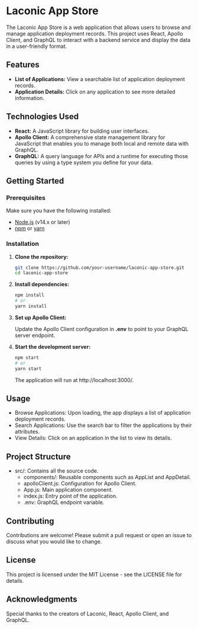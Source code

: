# Laconic App Store

The Laconic App Store is a web application that allows users to browse and manage application deployment records. This project uses React, Apollo Client, and GraphQL to interact with a backend service and display the data in a user-friendly format.

## Features

- **List of Applications:** View a searchable list of application deployment records.
- **Application Details:** Click on any application to see more detailed information.

## Technologies Used

- **React:** A JavaScript library for building user interfaces.
- **Apollo Client:** A comprehensive state management library for JavaScript that enables you to manage both local and remote data with GraphQL.
- **GraphQL:** A query language for APIs and a runtime for executing those queries by using a type system you define for your data.

## Getting Started

### Prerequisites

Make sure you have the following installed:

- [Node.js](https://nodejs.org/) (v14.x or later)
- [npm](https://www.npmjs.com/) or [yarn](https://yarnpkg.com/)

### Installation

1. **Clone the repository:**

   ```bash
   git clone https://github.com/your-username/laconic-app-store.git
   cd laconic-app-store
   ```
2. **Install dependencies:**
   
    ```bash
    npm install
    # or
    yarn install
    ```
3. **Set up Apollo Client:**
   
    Update the Apollo Client configuration in **.env** to point to your GraphQL server endpoint.

4. **Start the development server:**
    ```bash
    npm start
    # or
    yarn start
    ```
    The application will run at http://localhost:3000/.

## Usage

- Browse Applications: Upon loading, the app displays a list of application deployment records.
- Search Applications: Use the search bar to filter the applications by their attributes.
- View Details: Click on an application in the list to view its details.


## Project Structure

- src/: Contains all the source code.
   - components/: Reusable components such as AppList and AppDetail.
   - apolloClient.js: Configuration for Apollo Client.
   - App.js: Main application component.
   - index.js: Entry point of the application.
   - .env: GraphQL endpoint variable.

## Contributing

Contributions are welcome! Please submit a pull request or open an issue to discuss what you would like to change.

## License

This project is licensed under the MIT License - see the LICENSE file for details.
## Acknowledgments

Special thanks to the creators of Laconic, React, Apollo Client, and GraphQL.